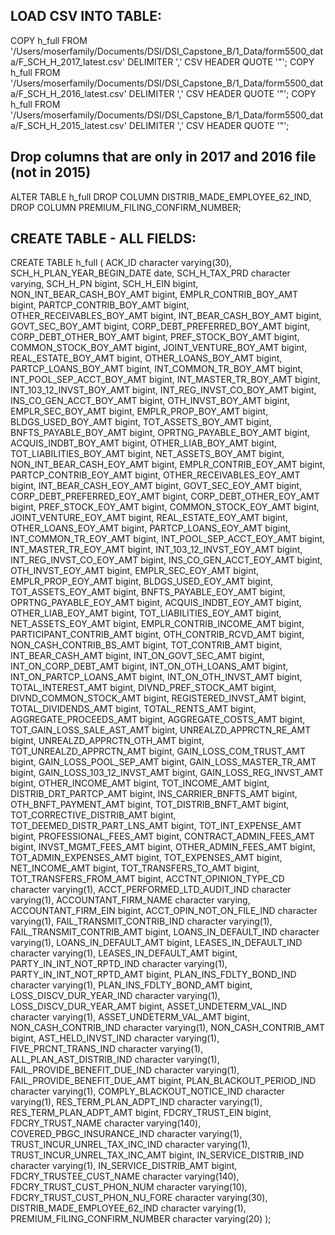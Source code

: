 
## LOAD CSV INTO TABLE:

COPY h_full FROM '/Users/moserfamily/Documents/DSI/DSI_Capstone_B/1_Data/form5500_data/F_SCH_H_2017_latest.csv' DELIMITER ',' CSV HEADER QUOTE '"';
COPY h_full FROM '/Users/moserfamily/Documents/DSI/DSI_Capstone_B/1_Data/form5500_data/F_SCH_H_2016_latest.csv' DELIMITER ',' CSV HEADER QUOTE '"';
COPY h_full FROM '/Users/moserfamily/Documents/DSI/DSI_Capstone_B/1_Data/form5500_data/F_SCH_H_2015_latest.csv' DELIMITER ',' CSV HEADER QUOTE '"';

## Drop columns that are only in 2017 and 2016 file (not in 2015)
ALTER TABLE h_full
DROP COLUMN DISTRIB_MADE_EMPLOYEE_62_IND,
DROP COLUMN PREMIUM_FILING_CONFIRM_NUMBER;

## CREATE TABLE - ALL FIELDS:

CREATE TABLE h_full (
  ACK_ID character varying(30),
  SCH_H_PLAN_YEAR_BEGIN_DATE date,
  SCH_H_TAX_PRD character varying,
  SCH_H_PN bigint,
  SCH_H_EIN bigint,
  NON_INT_BEAR_CASH_BOY_AMT bigint,
  EMPLR_CONTRIB_BOY_AMT bigint,
  PARTCP_CONTRIB_BOY_AMT bigint,
  OTHER_RECEIVABLES_BOY_AMT bigint,
  INT_BEAR_CASH_BOY_AMT bigint,
  GOVT_SEC_BOY_AMT bigint,
  CORP_DEBT_PREFERRED_BOY_AMT bigint,
  CORP_DEBT_OTHER_BOY_AMT bigint,
  PREF_STOCK_BOY_AMT bigint,
  COMMON_STOCK_BOY_AMT bigint,
  JOINT_VENTURE_BOY_AMT bigint,
  REAL_ESTATE_BOY_AMT bigint,
  OTHER_LOANS_BOY_AMT bigint,
  PARTCP_LOANS_BOY_AMT bigint,
  INT_COMMON_TR_BOY_AMT bigint,
  INT_POOL_SEP_ACCT_BOY_AMT bigint,
  INT_MASTER_TR_BOY_AMT bigint,
  INT_103_12_INVST_BOY_AMT bigint,
  INT_REG_INVST_CO_BOY_AMT bigint,
  INS_CO_GEN_ACCT_BOY_AMT bigint,
  OTH_INVST_BOY_AMT bigint,
  EMPLR_SEC_BOY_AMT bigint,
  EMPLR_PROP_BOY_AMT bigint,
  BLDGS_USED_BOY_AMT bigint,
  TOT_ASSETS_BOY_AMT bigint,
  BNFTS_PAYABLE_BOY_AMT bigint,
  OPRTNG_PAYABLE_BOY_AMT bigint,
  ACQUIS_INDBT_BOY_AMT bigint,
  OTHER_LIAB_BOY_AMT bigint,
  TOT_LIABILITIES_BOY_AMT bigint,
  NET_ASSETS_BOY_AMT bigint,
  NON_INT_BEAR_CASH_EOY_AMT bigint,
  EMPLR_CONTRIB_EOY_AMT bigint,
  PARTCP_CONTRIB_EOY_AMT bigint,
  OTHER_RECEIVABLES_EOY_AMT bigint,
  INT_BEAR_CASH_EOY_AMT bigint,
  GOVT_SEC_EOY_AMT bigint,
  CORP_DEBT_PREFERRED_EOY_AMT bigint,
  CORP_DEBT_OTHER_EOY_AMT bigint,
  PREF_STOCK_EOY_AMT bigint,
  COMMON_STOCK_EOY_AMT bigint,
  JOINT_VENTURE_EOY_AMT bigint,
  REAL_ESTATE_EOY_AMT bigint,
  OTHER_LOANS_EOY_AMT bigint,
  PARTCP_LOANS_EOY_AMT bigint,
  INT_COMMON_TR_EOY_AMT bigint,
  INT_POOL_SEP_ACCT_EOY_AMT bigint,
  INT_MASTER_TR_EOY_AMT bigint,
  INT_103_12_INVST_EOY_AMT bigint,
  INT_REG_INVST_CO_EOY_AMT bigint,
  INS_CO_GEN_ACCT_EOY_AMT bigint,
  OTH_INVST_EOY_AMT bigint,
  EMPLR_SEC_EOY_AMT bigint,
  EMPLR_PROP_EOY_AMT bigint,
  BLDGS_USED_EOY_AMT bigint,
  TOT_ASSETS_EOY_AMT bigint,
  BNFTS_PAYABLE_EOY_AMT bigint,
  OPRTNG_PAYABLE_EOY_AMT bigint,
  ACQUIS_INDBT_EOY_AMT bigint,
  OTHER_LIAB_EOY_AMT bigint,
  TOT_LIABILITIES_EOY_AMT bigint,
  NET_ASSETS_EOY_AMT bigint,
  EMPLR_CONTRIB_INCOME_AMT bigint,
  PARTICIPANT_CONTRIB_AMT bigint,
  OTH_CONTRIB_RCVD_AMT bigint,
  NON_CASH_CONTRIB_BS_AMT bigint,
  TOT_CONTRIB_AMT bigint,
  INT_BEAR_CASH_AMT bigint,
  INT_ON_GOVT_SEC_AMT bigint,
  INT_ON_CORP_DEBT_AMT bigint,
  INT_ON_OTH_LOANS_AMT bigint,
  INT_ON_PARTCP_LOANS_AMT bigint,
  INT_ON_OTH_INVST_AMT bigint,
  TOTAL_INTEREST_AMT bigint,
  DIVND_PREF_STOCK_AMT bigint,
  DIVND_COMMON_STOCK_AMT bigint,
  REGISTERED_INVST_AMT bigint,
  TOTAL_DIVIDENDS_AMT bigint,
  TOTAL_RENTS_AMT bigint,
  AGGREGATE_PROCEEDS_AMT bigint,
  AGGREGATE_COSTS_AMT bigint,
  TOT_GAIN_LOSS_SALE_AST_AMT bigint,
  UNREALZD_APPRCTN_RE_AMT bigint,
  UNREALZD_APPRCTN_OTH_AMT bigint,
  TOT_UNREALZD_APPRCTN_AMT bigint,
  GAIN_LOSS_COM_TRUST_AMT bigint,
  GAIN_LOSS_POOL_SEP_AMT bigint,
  GAIN_LOSS_MASTER_TR_AMT bigint,
  GAIN_LOSS_103_12_INVST_AMT bigint,
  GAIN_LOSS_REG_INVST_AMT bigint,
  OTHER_INCOME_AMT bigint,
  TOT_INCOME_AMT bigint,
  DISTRIB_DRT_PARTCP_AMT bigint,
  INS_CARRIER_BNFTS_AMT bigint,
  OTH_BNFT_PAYMENT_AMT bigint,
  TOT_DISTRIB_BNFT_AMT bigint,
  TOT_CORRECTIVE_DISTRIB_AMT bigint,
  TOT_DEEMED_DISTR_PART_LNS_AMT bigint,
  TOT_INT_EXPENSE_AMT bigint,
  PROFESSIONAL_FEES_AMT bigint,
  CONTRACT_ADMIN_FEES_AMT bigint,
  INVST_MGMT_FEES_AMT bigint,
  OTHER_ADMIN_FEES_AMT bigint,
  TOT_ADMIN_EXPENSES_AMT bigint,
  TOT_EXPENSES_AMT bigint,
  NET_INCOME_AMT bigint,
  TOT_TRANSFERS_TO_AMT bigint,
  TOT_TRANSFERS_FROM_AMT bigint,
  ACCTNT_OPINION_TYPE_CD character varying(1),
  ACCT_PERFORMED_LTD_AUDIT_IND character varying(1),
  ACCOUNTANT_FIRM_NAME character varying,
  ACCOUNTANT_FIRM_EIN bigint,
  ACCT_OPIN_NOT_ON_FILE_IND character varying(1),
  FAIL_TRANSMIT_CONTRIB_IND character varying(1),
  FAIL_TRANSMIT_CONTRIB_AMT bigint,
  LOANS_IN_DEFAULT_IND character varying(1),
  LOANS_IN_DEFAULT_AMT bigint,
  LEASES_IN_DEFAULT_IND character varying(1),
  LEASES_IN_DEFAULT_AMT bigint,
  PARTY_IN_INT_NOT_RPTD_IND character varying(1),
  PARTY_IN_INT_NOT_RPTD_AMT bigint,
  PLAN_INS_FDLTY_BOND_IND character varying(1),
  PLAN_INS_FDLTY_BOND_AMT bigint,
  LOSS_DISCV_DUR_YEAR_IND character varying(1),
  LOSS_DISCV_DUR_YEAR_AMT bigint,
  ASSET_UNDETERM_VAL_IND character varying(1),
  ASSET_UNDETERM_VAL_AMT bigint,
  NON_CASH_CONTRIB_IND character varying(1),
  NON_CASH_CONTRIB_AMT bigint,
  AST_HELD_INVST_IND character varying(1),
  FIVE_PRCNT_TRANS_IND character varying(1),
  ALL_PLAN_AST_DISTRIB_IND character varying(1),
  FAIL_PROVIDE_BENEFIT_DUE_IND character varying(1),
  FAIL_PROVIDE_BENEFIT_DUE_AMT bigint,
  PLAN_BLACKOUT_PERIOD_IND character varying(1),
  COMPLY_BLACKOUT_NOTICE_IND character varying(1),
  RES_TERM_PLAN_ADPT_IND character varying(1),
  RES_TERM_PLAN_ADPT_AMT bigint,
  FDCRY_TRUST_EIN bigint,
  FDCRY_TRUST_NAME character varying(140),
  COVERED_PBGC_INSURANCE_IND character varying(1),
  TRUST_INCUR_UNREL_TAX_INC_IND character varying(1),
  TRUST_INCUR_UNREL_TAX_INC_AMT bigint,
  IN_SERVICE_DISTRIB_IND character varying(1),
  IN_SERVICE_DISTRIB_AMT bigint,
  FDCRY_TRUSTEE_CUST_NAME character varying(140),
  FDCRY_TRUST_CUST_PHON_NUM character varying(10),
  FDCRY_TRUST_CUST_PHON_NU_FORE character varying(30),
  DISTRIB_MADE_EMPLOYEE_62_IND character varying(1),
  PREMIUM_FILING_CONFIRM_NUMBER character varying(20)
);
